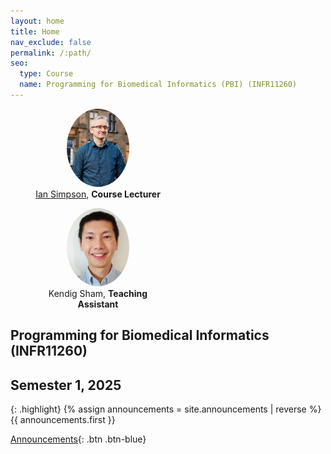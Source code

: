 ```yaml
---
layout: home
title: Home
nav_exclude: false
permalink: /:path/
seo:
  type: Course
  name: Programming for Biomedical Informatics (PBI) (INFR11260)
---
```


<div class="d-flex flex-justify-around flex-wrap">
  <figure class="shadow" style="width: 200px; text-align: center;">
    <img src="./assets/images/ian.png" alt="Prof. Ian Simpson" 
        style="width: 100px; height: 125px; object-fit: cover; border-radius: 50%;">
    <figcaption><a href='https://biomedicalinformaticsgroup.github.io/people/iansimpson.html'>Ian Simpson</a>, <b>Course Lecturer</b></figcaption>
  </figure>

  <figure class="shadow" style="width: 200px; text-align: center;">
    <img src="./assets/images/kendig.jpg" alt="Kendig Sham" 
        style="width: 100px; height: 125px; object-fit: cover; border-radius: 50%;">
    <figcaption>Kendig Sham, <b>Teaching Assistant</b></figcaption>
  </figure>
</div>

## Programming for Biomedical Informatics (INFR11260)
## Semester 1, 2025

{: .highlight}
{% assign announcements = site.announcements | reverse %}
{{ announcements.first }}

[Announcements](https://biomedical-informatics.github.io/pbi-home/announcements){: .btn .btn-blue}